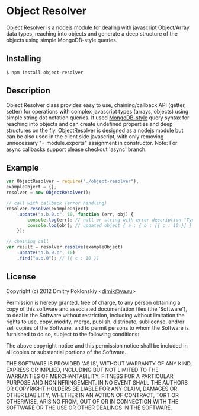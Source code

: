 Object Resolver
============

Object Resolver is a nodejs module for dealing with javascript Object/Array data types,
reaching into objects and generate a deep structure of the objects using simple MongoDB-style queries.

Installing
------------
    $ npm install object-resolver

Description
------------
Object Resolver class provides easy to use, chaining/callback API (getter, setter)
for operations with complex javascript types (arrays, objects) using simple string dot notation queries.
It used [MongoDB-style](http://www.mongodb.org/display/DOCS/Dot+Notation+%29Reaching+into+Objects%29) query syntax for reaching into objects and can create undefined properties
and deep structures on the fly.
ObjectResolver is designed as a nodejs module but can be also used in the client side javascript,
with only removing unnecessary "= module.exports" assignment in constructor.
Note: For async callbacks support please checkout 'async' branch.

Example
------------
```javascript
var ObjectResolver = require("./object-resolver"),
exampleObject = {},
resolver = new ObjectResolver();

// call with callback (error handling)
resolver.resolve(exampleObject)
    .update("a.b.0.c", 10, function (err, obj) {
        console.log(err); // null or string with error description "TypeError: cannot set property 'undefined' of number"
        console.log(obj); // updated object { a : { b : [{ c : 10 }] } }
    });

// chaining call
var result = resolver.resolve(exampleObject)
    .update("a.b.0.c", 10)
    .find("a.b.0"); // [{ c : 10 }]
```

License
------------
Copyright (c) 2012 Dmitry Poklonskiy &lt;dimik@ya.ru&gt;

Permission is hereby granted, free of charge, to any person obtaining
a copy of this software and associated documentation files (the
'Software'), to deal in the Software without restriction, including
without limitation the rights to use, copy, modify, merge, publish,
distribute, sublicense, and/or sell copies of the Software, and to
permit persons to whom the Software is furnished to do so, subject to
the following conditions:

The above copyright notice and this permission notice shall be
included in all copies or substantial portions of the Software.

THE SOFTWARE IS PROVIDED 'AS IS', WITHOUT WARRANTY OF ANY KIND,
EXPRESS OR IMPLIED, INCLUDING BUT NOT LIMITED TO THE WARRANTIES OF
MERCHANTABILITY, FITNESS FOR A PARTICULAR PURPOSE AND NONINFRINGEMENT.
IN NO EVENT SHALL THE AUTHORS OR COPYRIGHT HOLDERS BE LIABLE FOR ANY
CLAIM, DAMAGES OR OTHER LIABILITY, WHETHER IN AN ACTION OF CONTRACT,
TORT OR OTHERWISE, ARISING FROM, OUT OF OR IN CONNECTION WITH THE
SOFTWARE OR THE USE OR OTHER DEALINGS IN THE SOFTWARE.

